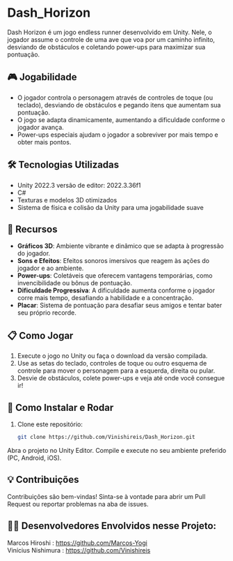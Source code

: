 # Dash_Horizon

Dash Horizon é um jogo endless runner desenvolvido em Unity. Nele, o jogador assume o controle de uma ave que voa por um caminho infinito, desviando de obstáculos e coletando power-ups para maximizar sua pontuação.

## 🎮 Jogabilidade

- O jogador controla o personagem através de controles de toque (ou teclado), desviando de obstáculos e pegando itens que aumentam sua pontuação.
- O jogo se adapta dinamicamente, aumentando a dificuldade conforme o jogador avança.
- Power-ups especiais ajudam o jogador a sobreviver por mais tempo e obter mais pontos.

## 🛠️ Tecnologias Utilizadas

- Unity 2022.3 versão de editor: 2022.3.36f1
- C#
- Texturas e modelos 3D otimizados
- Sistema de física e colisão da Unity para uma jogabilidade suave

## 🚀 Recursos

- **Gráficos 3D**: Ambiente vibrante e dinâmico que se adapta à progressão do jogador.
- **Sons e Efeitos**: Efeitos sonoros imersivos que reagem às ações do jogador e ao ambiente.
- **Power-ups**: Coletáveis que oferecem vantagens temporárias, como invencibilidade ou bônus de pontuação.
- **Dificuldade Progressiva**: A dificuldade aumenta conforme o jogador corre mais tempo, desafiando a habilidade e a concentração.
- **Placar**: Sistema de pontuação para desafiar seus amigos e tentar bater seu próprio recorde.

## 📋 Como Jogar

1. Execute o jogo no Unity ou faça o download da versão compilada.
2. Use as setas do teclado, controles de toque ou outro esquema de controle para mover o personagem para a esquerda, direita ou pular.
3. Desvie de obstáculos, colete power-ups e veja até onde você consegue ir!

## 🔧 Como Instalar e Rodar

1. Clone este repositório:
   ```bash
   git clone https://github.com/Vinishireis/Dash_Horizon.git
Abra o projeto no Unity Editor.
Compile e execute no seu ambiente preferido (PC, Android, iOS).

## 💡 Contribuições
Contribuições são bem-vindas! Sinta-se à vontade para abrir um Pull Request ou reportar problemas na aba de issues.

## 🧑‍💻 Desenvolvedores Envolvidos nesse Projeto:
Marcos Hiroshi : https://github.com/Marcos-Yogi </br>
Vinícius Nishimura : https://github.com/Vinishireis
